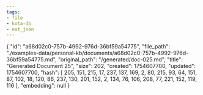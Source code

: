 ```yaml
---
tags:
- file
- kota-db
- ext_json
---
```

{
  "id": "a68d02c0-757b-4992-976d-36bf59a54775",
  "file_path": "./examples-data/personal-kb/documents/a68d02c0-757b-4992-976d-36bf59a54775.md",
  "original_path": "/generated/doc-025.md",
  "title": "Generated Document 25",
  "size": 202,
  "created": 1754607700,
  "updated": 1754607700,
  "hash": [
    205,
    151,
    215,
    17,
    237,
    137,
    169,
    2,
    80,
    215,
    93,
    64,
    151,
    87,
    102,
    18,
    120,
    86,
    237,
    130,
    201,
    152,
    2,
    134,
    76,
    106,
    208,
    77,
    221,
    152,
    119,
    116
  ],
  "embedding": null
}